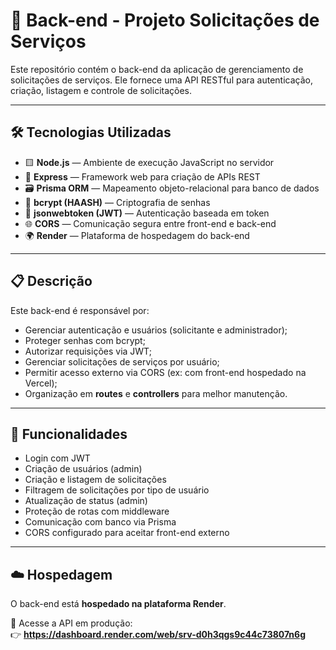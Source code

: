 # 🔧 Back-end - Projeto Solicitações de Serviços

Este repositório contém o back-end da aplicação de gerenciamento de solicitações de serviços. Ele fornece uma API RESTful para autenticação, criação, listagem e controle de solicitações.

---

## 🛠️ Tecnologias Utilizadas

- 🟨 **Node.js** — Ambiente de execução JavaScript no servidor  
- 🚀 **Express** — Framework web para criação de APIs REST  
- 🗃️ **Prisma ORM** — Mapeamento objeto-relacional para banco de dados  
- 🔐 **bcrypt (HAASH)** — Criptografia de senhas  
- 🔐 **jsonwebtoken (JWT)** — Autenticação baseada em token  
- 🌐 **CORS** — Comunicação segura entre front-end e back-end  
- 🌍 **Render** — Plataforma de hospedagem do back-end  

---

## 📋 Descrição

Este back-end é responsável por:

- Gerenciar autenticação e usuários (solicitante e administrador);
- Proteger senhas com bcrypt;
- Autorizar requisições via JWT;
- Gerenciar solicitações de serviços por usuário;
- Permitir acesso externo via CORS (ex: com front-end hospedado na Vercel);
- Organização em **routes** e **controllers** para melhor manutenção.

---

## 🚀 Funcionalidades

- Login com JWT  
- Criação de usuários (admin)  
- Criação e listagem de solicitações  
- Filtragem de solicitações por tipo de usuário  
- Atualização de status (admin)  
- Proteção de rotas com middleware  
- Comunicação com banco via Prisma  
- CORS configurado para aceitar front-end externo  

---

## ☁️ Hospedagem

O back-end está **hospedado na plataforma Render**.

🔗 Acesse a API em produção:  
👉 **https://dashboard.render.com/web/srv-d0h3qgs9c44c73807n6g**
